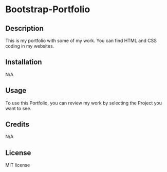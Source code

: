 # Bootstrap-Portfolio

## Description

This is my portfolio with some of my work. You can find HTML and CSS coding in my websites.

## Installation

N/A

## Usage

To use this Portfolio, you can review my work by selecting the Project you want to see.

## Credits

N/A

## License

MIT license
